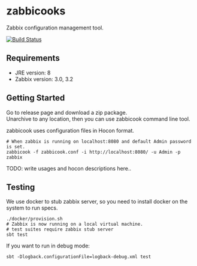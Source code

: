 # zabbicooks
Zabbix configuration management tool.

[![Build Status](https://travis-ci.org/rerorero/zabbicook.svg?branch=master)](https://travis-ci.org/rerorero/zabbicook)

## Requirements
- JRE version: 8
- Zabbix version: 3.0, 3.2

## Getting Started
Go to release page and download a zip package.   
Unarchive to any location, then you can use zabbicook command line tool.  

zabbicook uses configuration files in Hocon format.   
```
# When zabbix is running on localhost:8080 and default Admin password is set.
zabbicook -f zabbicook.conf -i http://localhost:8080/ -u Admin -p zabbix
```

TODO: write usages and hocon descriptions here..

## Testing
We use docker to stub zabbix server, so you need to install docker on the system to run specs.
```
./docker/provision.sh
# Zabbix is now running on a local virtual machine.
# test suites require zabbix stub server
sbt test
```
If you want to run in debug mode:
```
sbt -Dlogback.configurationFile=logback-debug.xml test
```
